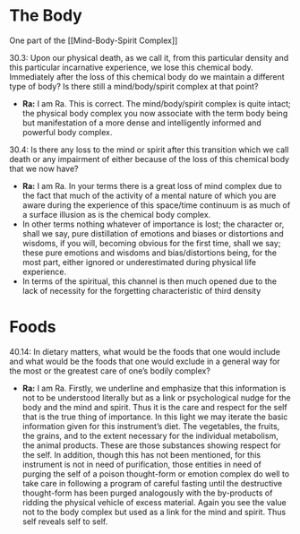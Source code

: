 # The Body
One part of the [[Mind-Body-Spirit Complex]]

30.3: Upon our physical death, as we call it, from this particular density and this particular incarnative experience, we lose this chemical body. Immediately after the loss of this chemical body do we maintain a different type of body? Is there still a mind/body/spirit complex at that point?
- **Ra:** I am Ra. This is correct. The mind/body/spirit complex is quite intact; the physical body complex you now associate with the term body being but manifestation of a more dense and intelligently informed and powerful body complex.

30.4: Is there any loss to the mind or spirit after this transition which we call death or any impairment of either because of the loss of this chemical body that we now have?
- **Ra:** I am Ra. In your terms there is a great loss of mind complex due to the fact that much of the activity of a mental nature of which you are aware during the experience of this space/time continuum is as much of a surface illusion as is the chemical body complex.
- In other terms nothing whatever of importance is lost; the character or, shall we say, pure distillation of emotions and biases or distortions and wisdoms, if you will, becoming obvious for the first time, shall we say; these pure emotions and wisdoms and bias/distortions being, for the most part, either ignored or underestimated during physical life experience.
- In terms of the spiritual, this channel is then much opened due to the lack of necessity for the forgetting characteristic of third density
# Foods
40.14: In dietary matters, what would be the foods that one would include and what would be the foods that one would exclude in a general way for the most or the greatest care of one’s bodily complex?
- **Ra:** I am Ra. Firstly, we underline and emphasize that this information is not to be understood literally but as a link or psychological nudge for the body and the mind and spirit. Thus it is the care and respect for the self that is the true thing of importance. In this light we may iterate the basic information given for this instrument’s diet. The vegetables, the fruits, the grains, and to the extent necessary for the individual metabolism, the animal products. These are those substances showing respect for the self. In addition, though this has not been mentioned, for this instrument is not in need of purification, those entities in need of purging the self of a poison thought-form or emotion complex do well to take care in following a program of careful fasting until the destructive thought-form has been purged analogously with the by-products of ridding the physical vehicle of excess material. Again you see the value not to the body complex but used as a link for the mind and spirit. Thus self reveals self to self.
